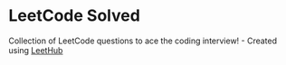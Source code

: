 # LeetCode Solved
Collection of LeetCode questions to ace the coding interview! - Created using [LeetHub](https://github.com/QasimWani/LeetHub)
